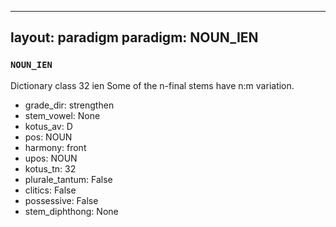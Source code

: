 
---
layout: paradigm
paradigm: NOUN_IEN
---
### ` NOUN_IEN `

Dictionary class 32 ien Some of the n-final stems have n:m variation.
* grade_dir: strengthen
* stem_vowel: None
* kotus_av: D
* pos: NOUN
* harmony: front
* upos: NOUN
* kotus_tn: 32
* plurale_tantum: False
* clitics: False
* possessive: False
* stem_diphthong: None

